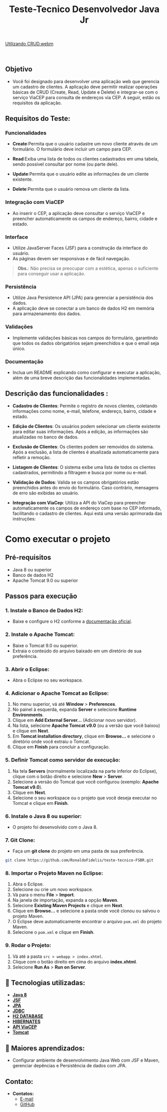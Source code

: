 <h1 align=center> Teste-Tecnico Desenvolvedor Java Jr</h1>

<br>

[Utilizando CRUD.webm](https://github.com/user-attachments/assets/cd7a9ad3-23dc-4ae3-9a6d-423fd7bd37b1)

<br>

## Objetivo

- Você foi designado para desenvolver uma aplicação web que gerencia um cadastro de clientes. A aplicação deve permitir realizar operações básicas de CRUD (Create, Read, Update e Delete) e integrar-se com o serviço ViaCEP para consulta de endereços via CEP. A seguir, estão os requisitos da aplicação.

## Requisitos do Teste:

### Funcionalidades

- **Create**:Permita que o usuário cadastre um novo cliente através de um formulário. O formulário deve incluir um campo para CEP.
  
- **Read**:Exiba uma lista de todos os clientes cadastrados em uma tabela, sendo possível consultar por nome (ou parte dele).
  
- **Update**:Permita que o usuário edite as informações de um cliente existente.
  
- **Delete**:Permita que o usuário remova um cliente da lista.

### Integração com ViaCEP

- Ao inserir o CEP, a aplicação deve consultar o serviço ViaCEP e preencher automaticamente os campos de endereço, bairro, cidade e estado.

### Interface

- Utilize JavaServer Faces (JSF) para a construção da interface do usuário.
- As páginas devem ser responsivas e de fácil navegação.

> **Obs.**: Não precisa se preocupar com a estética, apenas o suficiente para conseguir usar a aplicação.

### Persistência

- Utilize Java Persistence API (JPA) para gerenciar a persistência dos dados.
- A aplicação deve se conectar a um banco de dados H2 em memória para armazenamento dos dados.

### Validações

- Implemente validações básicas nos campos do formulário, garantindo que todos os dados obrigatórios sejam preenchidos e que o email seja único.

### Documentação

- Inclua um README explicando como configurar e executar a aplicação, além de uma breve descrição das funcionalidades implementadas.

## Descrição das funcionalidades :

- **Cadastro de Clientes**: Permite o registro de novos clientes, coletando informações como nome, e-mail, telefone, endereço, bairro, cidade e estado.

- **Edição de Clientes**: Os usuários podem selecionar um cliente existente para editar suas informações. Após a edição, as informações são atualizadas no banco de dados.

- **Exclusão de Clientes**: Os clientes podem ser removidos do sistema. Após a exclusão, a lista de clientes é atualizada automaticamente para refletir a remoção.

- **Listagem de Clientes**: O sistema exibe uma lista de todos os clientes cadastrados, permitindo a filtragem e busca por nome ou e-mail.

- **Validação de Dados**: Valida se os campos obrigatórios estão preenchidos antes do envio do formulário. Caso contrário, mensagens de erro são exibidas ao usuário.

- **Integração com ViaCep**: Utiliza a API do ViaCep para preencher automaticamente os campos de endereço com base no CEP informado, facilitando o cadastro de clientes.
Aqui está uma versão aprimorada das instruções:

# Como executar o projeto

## Pré-requisitos
- Java 8 ou superior
- Banco de dados H2
- Apache Tomcat 9.0 ou superior

## Passos para execução

### 1. **Instale o Banco de Dados H2**:
   - Baixe e configure o H2 conforme a [documentação oficial](https://h2database.com/html/main.html).

### 2. **Instale o Apache Tomcat**:
   - Baixe o Tomcat 9.0 ou superior.
   - Extraia o conteúdo do arquivo baixado em um diretório de sua preferência.

### 3. **Abrir o Eclipse**:
   - Abra o Eclipse no seu workspace.

### 4. **Adicionar o Apache Tomcat ao Eclipse**:
   1. No menu superior, vá até **Window** > **Preferences**.
   2. No painel à esquerda, expanda **Server** e selecione **Runtime Environments**.
   3. Clique em **Add External Server...** (Adicionar novo servidor).
   4. Na lista, selecione **Apache Tomcat v9.0** (ou a versão que você baixou) e clique em **Next**.
   5. Em **Tomcat installation directory**, clique em **Browse...** e selecione o diretório onde você extraiu o Tomcat.
   6. Clique em **Finish** para concluir a configuração.

### 5. **Definir Tomcat como servidor de execução**:
   1. Na tela **Servers** (normalmente localizada na parte inferior do Eclipse), clique com o botão direito e selecione **New** > **Server**.
   2. Selecione a versão do Tomcat que você configurou (exemplo: **Apache Tomcat v9.0**).
   3. Clique em **Next**.
   4. Selecione o seu workspace ou o projeto que você deseja executar no Tomcat e clique em **Finish**.

### 6. **Instale o Java 8 ou superior**:
   - O projeto foi desenvolvido com o Java 8.

### 7. **Git Clone**:
   - Faça um **git clone** do projeto em uma pasta de sua preferência.

```bash
git clone https://github.com/RonaldoFidelis/teste-tecnico-FSBR.git
```

### 8. **Importar o Projeto Maven no Eclipse**:
   1. Abra o Eclipse.
   2. Selecione ou crie um novo workspace.
   3. Vá para o menu **File** > **Import**.
   4. Na janela de importação, expanda a opção **Maven**.
   5. Selecione **Existing Maven Projects** e clique em **Next**.
   6. Clique em **Browse...** e selecione a pasta onde você clonou ou salvou o projeto Maven.
   7. O Eclipse deve automaticamente encontrar o arquivo `pom.xml` do projeto Maven.
   8. Selecione o `pom.xml` e clique em **Finish**.

### 9. **Rodar o Projeto**:
   1. Vá até a pasta `src > webapp > index.xhtml`.
   2. Clique com o botão direito em cima do arquivo **index.xhtml**.
   3. Selecione **Run As** > **Run on Server**.

## 🚀 Tecnologias utilizadas:

* **[Java 8](https://www.java.com/pt-BR/download/help/java8_pt-br.html)** 
* **[JSF](https://www.ibm.com/docs/pt-br/was-nd/8.5.5?topic=files-javaserver-faces)**
* **[JPA](https://www.ibm.com/docs/pt-br/was/8.5.5?topic=SSEQTP_8.5.5/com.ibm.websphere.nd.multiplatform.doc/ae/cejb_persistence.htm)**
* **[JDBC](https://www.ibm.com/docs/bg/i/7.3?topic=java-jdbc)**
* **[H2 DATABASE](https://www.h2database.com/html/main.html)**
* **[HIBERNATES](https://hibernate.org/)**
* **[API ViaCEP](https://viacep.com.br/)**
* **[Tomcat](https://tomcat.apache.org/)**

## 📝 Maiores aprendizados:

- Configurar ambiente de desenvolvimento Java Web com JSF e Maven, gerenciar depências e Persistência de dados com JPA.

## Contato:

- **Contatos:**
    - <a href="mailto:ronaldofidelis.ti@gmail.com" target="_blank">E-mail</a>
    - <a href="https://github.com/RonaldoFidelis" target="_blank">GitHub</a>
